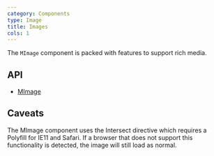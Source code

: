 ```yaml
---
category: Components
type: Image
title: Images
cols: 1
---
```


The `MImage` component is packed with features to support rich media.

## API

- [MImage](/api/MImage)

## Caveats

<!--alert:info--> 
The MImage component uses the Intersect directive which requires a Polyfill for IE11 and Safari. If a browser that does not support this functionality is detected, the image will still load as normal.